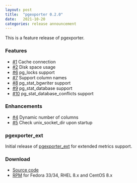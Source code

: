 ```yaml
---
layout: post
title:  "pgexporter 0.2.0"
date:   2021-10-20
categories: release announcement
---
```


This is a feature release of pgexporter.

### Features

* [#1](https://github.com/pgexporter/pgexporter/issues/1) Cache connection
* [#2](https://github.com/pgexporter/pgexporter/issues/2) Disk space usage
* [#6](https://github.com/pgexporter/pgexporter/issues/6) pg_locks support
* [#7](https://github.com/pgexporter/pgexporter/issues/7) Support column names
* [#8](https://github.com/pgexporter/pgexporter/issues/8) pg_stat_bgwriter support
* [#9](https://github.com/pgexporter/pgexporter/issues/9) pg_stat_database support
* [#10](https://github.com/pgexporter/pgexporter/issues/10) pg_stat_database_conflicts support

### Enhancements

* [#4](https://github.com/pgexporter/pgexporter/issues/4) Dynamic number of columns
* [#5](https://github.com/pgexporter/pgexporter/issues/5) Check unix_socket_dir upon startup

### pgexporter_ext

Initial release of [pgexporter_ext](https://github.com/pgexporter/pgexporter_ext) for extended metrics support.

### Download

* [Source code](https://github.com/pgexporter/pgexporter/releases/download/0.2.0/pgexporter-0.2.0.tar.gz)
* [RPM](https://yum.postgresql.org) for Fedora 33/34, RHEL 8.x and CentOS 8.x
